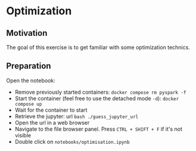 # Optimization

## Motivation

The goal of this exercise is to get familiar with some optimization technics.

## Preparation

Open the notebook:

- Remove previously started containers: `docker compose rm pyspark -f`
- Start the container (feel free to use the detached mode `-d`): `docker compose up`
- Wait for the container to start
- Retrieve the jupyter: url `bash ./guess_jupyter_url`
- Open the url in a web browser
- Navigate to the file browser panel. Press `CTRL + SHIFT + F` if it's not visible
- Double click on `notebooks/optimisation.ipynb`
